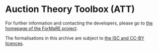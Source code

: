 Auction Theory Toolbox (ATT)
============================

For further information and contacting the developers, please go to [the homepage of the ForMaRE project](http://www.cs.bham.ac.uk/research/projects/formare/code/auction-theory/).

The formalisations in this archive are subject to [the ISC and CC-BY licences](/formare/auctions/blob/master/LICENSE).

